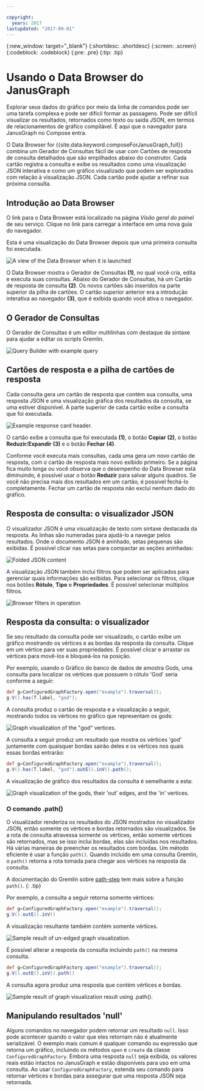```yaml
---

copyright:
  years: 2017
lastupdated: "2017-09-01"
---
```


{:new_window: target="_blank"}
{:shortdesc: .shortdesc}
{:screen: .screen}
{:codeblock: .codeblock}
{:pre: .pre}
{:tip: .tip}

# Usando o Data Browser do JanusGraph

Explorar seus dados do gráfico por meio da linha de comandos pode ser uma tarefa complexa e pode ser difícil formar as passagens. Pode ser difícil visualizar os resultados, retornados como texto ou saída JSON, em termos de relacionamentos de gráfico compilável. É aqui que o navegador para JanusGraph no Compose entra.

O Data Browser for {{site.data.keyword.composeForJanusGraph_full}} combina um Gerador de Consultas fácil de usar com Cartões de resposta de consulta detalhados que são empilhados abaixo do construtor. Cada cartão registra a consulta e exibe os resultados como uma visualização JSON interativa e como um gráfico visualizado que podem ser explorados com relação à visualização JSON. Cada cartão pode ajudar a refinar sua próxima consulta.

## Introdução ao Data Browser

O link para o Data Browser está localizado na página _Visão geral do painel_ de seu serviço. Clique no link para carregar a interface em uma nova guia do navegador.

Esta é uma visualização do Data Browser depois que uma primeira consulta foi executada.

![A view of the Data Browser when it is launched](./images/databrowser_taggedFullscreenbrowser.png "A view of the Data Browser when it is launchedshowing the Query Builder, query output in JSON and visual forms, and a welcome message an tutorial.")

O Data Browser mostra o Gerador de Consultas **(1)**, no qual você cria, edita e executa suas consultas. Abaixo do Gerador de Consultas, há um Cartão de resposta de consulta **(2)**. Os novos cartões são inseridos na parte superior da pilha de cartões. O cartão superior anterior era a introdução interativa ao navegador **(3)**, que é exibida quando você ativa o navegador.

## O Gerador de Consultas

O Gerador de Consultas é um editor multilinhas com destaque da sintaxe para ajudar a editar os scripts Gremlin.

![Query Builder with example query](./images/databrowser_taggedquerybuilder.png "The Query Builder with an example query")

## Cartões de resposta e a pilha de cartões de resposta

Cada consulta gera um cartão de resposta que contém sua consulta, uma resposta JSON e uma visualização gráfica dos resultados da consulta, se uma estiver disponível. A parte superior de cada cartão exibe a consulta que foi executada.

![Example response card header.](./images/databrowser_querybar.png)

O cartão exibe a consulta que foi executada **(1)**, o botão **Copiar** **(2)**, o botão **Reduzir**/**Expandir** **(3)** e o botão **Fechar** **(4)**.

Conforme você executa mais consultas, cada uma gera um novo cartão de resposta, com o cartão de resposta mais novo exibido primeiro. Se a página fica muito longa ou você observa que o desempenho do Data Browser está diminuindo, é possível usar o botão **Reduzir** para salvar alguns quadros. Se você não precisa mais dos resultados em um cartão, é possível fechá-lo completamente. Fechar um cartão de resposta não exclui nenhum dado do gráfico.

## Resposta de consulta: o visualizador JSON

O visualizador JSON é uma visualização de texto com sintaxe destacada da resposta. As linhas são numeradas para ajudá-lo a navegar pelos resultados. Onde o documento JSON é aninhado, setas pequenas são exibidas. É possível clicar nas setas para compactar as seções aninhadas:

![Folded JSON content](./images/databrowser_queryresponse.png)

A visualização JSON também inclui filtros que podem ser aplicados para gerenciar quais informações são exibidas. Para selecionar os filtros, clique nos botões **Rótulo**, **Tipo** e **Propriedades**. É possível selecionar múltiplos filtros.

![Browser filters in operation](./images/databrowser_filteractions.png)

## Resposta da consulta: o visualizador

Se seu resultado da consulta pode ser visualizado, o cartão exibe um gráfico mostrando os vértices e as bordas da resposta da consulta. Clique em um vértice para ver suas propriedades. É possível clicar e arrastar os vértices para movê-los e bloqueá-los na posição.

Por exemplo, usando o Gráfico do banco de dados de amostra Gods, uma consulta para localizar os vértices que possuem o rótulo 'God' seria conforme a seguir:

```groovy
def g=ConfiguredGraphFactory.open("example").traversal();
g.V().has(T.label, "god");
```

A consulta produz o cartão de resposta e a visualização a seguir, mostrando todos os vértices no gráfico que representam os gods:

![Graph visualization of the "god" vertices.](./images/databrowser_visualization.png)

A consulta a seguir produz um resultado que mostra os vértices 'god' juntamente com quaisquer bordas sairão deles e os vértices nos quais essas bordas entrarão:

```groovy
def g=ConfiguredGraphFactory.open("example").traversal();
g.V().has(T.label, "god").outE().inV().path();
```

A visualização de gráfico dos resultados da consulta é semelhante a esta:

![Graph visualization of the gods, their 'out' edges, and the 'in' vertices.](./images/databrowser_edgesvertices.png)

### O comando .path()

O visualizador renderiza os resultados do JSON mostrados no visualizador JSON, então somente os vértices e bordas retornados são visualizados. Se a rota de consulta atravessa somente os vértices, então somente vértices são retornados, mas se isso inclui bordas, elas são incluídas nos resultados. Há várias maneiras de preencher os resultados com bordas. Um método eficiente é usar a função `path()`. Quando incluído em uma consulta Gremlin, o `path()` retorna a rota tomada para chegar aos vértices na resposta da consulta.

A documentação do Gremlin sobre [path-step](http://tinkerpop.apache.org/docs/current/reference/#path-step) tem mais sobre a função `path()`.
{: .tip}

Por exemplo, a consulta a seguir retorna somente vértices:

```groovy
def g=ConfiguredGraphFactory.open("example").traversal();
g.V().outE().inV()
```

A visualização resultante também contém somente vértices.

![Sample result of un-edged graph visualization.](./images/databrowser_visualization2.png)

É possível alterar a resposta da consulta incluindo `path()` na mesma consulta.

```groovy
def g=ConfiguredGraphFactory.open("example").traversal();
g.V().outE().inV().path()
```

A consulta agora produz uma resposta que contém vértices e bordas.

![Sample result of graph visualization result using `.path()`.](./images/databrowser_visualization3.png)

## Manipulando resultados 'null'

Alguns comandos no navegador podem retornar um resultado `null`. Isso pode acontecer quando o valor que eles retornam não é atualmente serializável. O exemplo mais comum é qualquer comando ou expressão que retorna um gráfico, incluindo os métodos `open` e `create` da classe `ConfiguredGraphFactory`. Embora uma resposta `null` seja exibida, os valores reais estão intactos no JanusGraph e estão disponíveis para uso em uma consulta. Ao usar `ConfiguredGraphFactory`, estenda seu comando para retornar vértices e bordas para assegurar que uma resposta JSON seja retornada.
